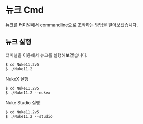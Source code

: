# 뉴크 Cmd
뉴크를 터미널에서 commandline으로 조작하는 방법을 알아보겠습니다.

## 뉴크 실행
터미널을 이용해서 뉴크를 실행해보겠습니다.

```
$ cd Nuke11.2v5
$ ./Nuke11.2
```

NukeX 실행
```
$ cd Nuke11.2v5
$ ./Nuke11.2 --nukex
```

Nuke Studio 실행
```
$ cd Nuke11.2v5
$ ./Nuke11.2 --studio
```